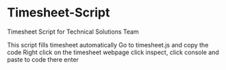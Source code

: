 # Timesheet-Script
Timesheet Script for Technical Solutions Team

This script fills timesheet automatically
Go to timesheet.js and copy the code
Right click on the timesheet webpage click inspect, click console and paste to code there enter
